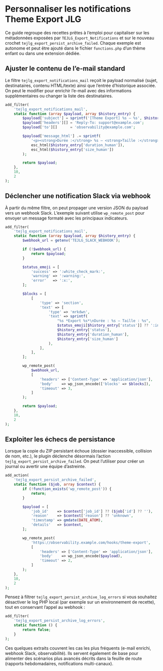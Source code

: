 # Personnaliser les notifications Theme Export JLG

Ce guide regroupe des recettes prêtes à l’emploi pour capitaliser sur les métadonnées exposées par `TEJLG_Export_Notifications` et sur le nouveau crochet `tejlg_export_persist_archive_failed`. Chaque exemple est autonome et peut être ajouté dans le fichier `functions.php` d’un thème enfant ou dans une extension dédiée.

## Ajuster le contenu de l’e-mail standard

Le filtre `tejlg_export_notifications_mail` reçoit le payload normalisé (sujet, destinataires, contenu HTML/texte) ainsi que l’entrée d’historique associée. On peut le modifier pour enrichir l’e-mail avec des informations supplémentaires ou changer la liste des destinataires.

```php
add_filter(
    'tejlg_export_notifications_mail',
    static function (array $payload, array $history_entry) {
        $payload['subject'] = sprintf('[Theme Export] %s — %s', $history_entry['status'], $payload['subject']);
        $payload['headers'][] = 'Reply-To: support@example.com';
        $payload['to'][]      = 'observability@example.com';

        $payload['message_html'] .= sprintf(
            '<p><strong>Durée :</strong> %s – <strong>Taille :</strong> %s</p>',
            esc_html($history_entry['duration_human']),
            esc_html($history_entry['size_human'])
        );

        return $payload;
    },
    10,
    2
);
```

## Déclencher une notification Slack via webhook

À partir du même filtre, on peut propager une version JSON du payload vers un webhook Slack. L’exemple suivant utilise `wp_remote_post` pour envoyer un message formaté avec les principaux indicateurs.

```php
add_filter(
    'tejlg_export_notifications_mail',
    static function (array $payload, array $history_entry) {
        $webhook_url = getenv('TEJLG_SLACK_WEBHOOK');

        if (!$webhook_url) {
            return $payload;
        }

        $status_emoji = [
            'success' => ':white_check_mark:',
            'warning' => ':warning:',
            'error'   => ':x:',
        ];

        $blocks = [
            [
                'type' => 'section',
                'text' => [
                    'type' => 'mrkdwn',
                    'text' => sprintf(
                        "%s *Export %s*\nDurée : %s – Taille : %s",
                        $status_emoji[$history_entry['status']] ?? ':information_source:',
                        $history_entry['status'],
                        $history_entry['duration_human'],
                        $history_entry['size_human']
                    ),
                ],
            ],
        ];

        wp_remote_post(
            $webhook_url,
            [
                'headers' => ['Content-Type' => 'application/json'],
                'body'    => wp_json_encode(['blocks' => $blocks]),
                'timeout' => 3,
            ]
        );

        return $payload;
    },
    10,
    2
);
```

## Exploiter les échecs de persistance

Lorsque la copie du ZIP persistant échoue (dossier inaccessible, collision de nom, etc.), le plugin déclenche désormais l’action `tejlg_export_persist_archive_failed`. On peut l’utiliser pour créer un journal ou avertir une équipe d’astreinte.

```php
add_action(
    'tejlg_export_persist_archive_failed',
    static function ($job, array $context) {
        if (!function_exists('wp_remote_post')) {
            return;
        }

        $payload = [
            'job_id'    => $context['job_id'] ?? ($job['id'] ?? ''),
            'reason'    => $context['reason'] ?? 'unknown',
            'timestamp' => gmdate(DATE_ATOM),
            'details'   => $context,
        ];

        wp_remote_post(
            'https://observability.example.com/hooks/theme-export',
            [
                'headers' => ['Content-Type' => 'application/json'],
                'body'    => wp_json_encode($payload),
                'timeout' => 2,
            ]
        );
    },
    10,
    2
);
```

Pensez à filtrer `tejlg_export_persist_archive_log_errors` si vous souhaitez désactiver le log PHP local (par exemple sur un environnement de recette), tout en conservant l’appel au webhook :

```php
add_filter(
    'tejlg_export_persist_archive_log_errors',
    static function () {
        return false;
    }
);
```

Ces quelques extraits couvrent les cas les plus fréquents (e-mail enrichi, webhook Slack, observabilité). Ils servent également de base pour alimenter des scénarios plus avancés décrits dans la feuille de route (rapports hebdomadaires, notifications multi-canaux).
